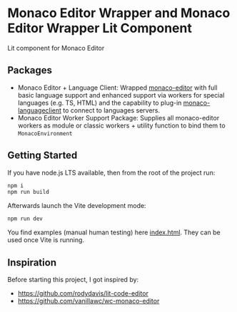 # Monaco Editor Wrapper and Monaco Editor Wrapper Lit Component

Lit component for Monaco Editor

## Packages

- Monaco Editor + Language Client: Wrapped [monaco-editor](https://github.com/microsoft/monaco-editor) with full basic language support and enhanced support via workers for special languages (e.g. TS, HTML) and the capability to plug-in [monaco-languageclient](https://github.com/TypeFox/monaco-languageclient) to connect to languages servers.
- Monaco Editor Worker Support Package: Supplies all monaco-editor workers as module or classic workers + utility function to bind them to `MonacoEnvironment`

## Getting Started

If you have node.js LTS available, then from the root of the project run:

```bash
npm i
npm run build
```

Afterwards launch the Vite development mode:

```bash
npm run dev
```

You find examples (manual human testing) here [index.html](./index.html). They can be used once Vite is running.

## Inspiration

Before starting this project, I got inspired by:

- https://github.com/rodydavis/lit-code-editor
- https://github.com/vanillawc/wc-monaco-editor
